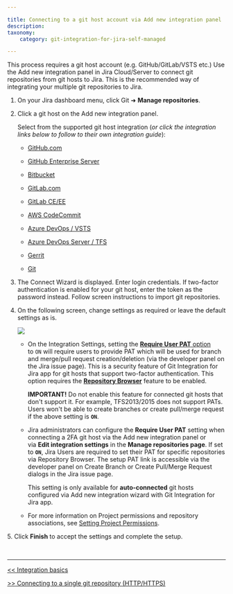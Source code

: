```yaml
---

title: Connecting to a git host account via Add new integration panel
description:
taxonomy:
    category: git-integration-for-jira-self-managed

---
```

This process requires a git host account (e.g. GitHub/GitLab/VSTS etc.) Use the Add new integration panel in Jira Cloud/Server to connect git repositories from git hosts to Jira. This is the recommended way of integrating your multiple git repositories to Jira.

1.  On your Jira dashboard menu, click Git ➜ **Manage repositories**.

2.  Click a git host on the Add new integration panel.

    Select from the supported git host integration (_or click the integration links below to follow to their own integration guide_):

    *   [GitHub.com](/git-integration-for-jira-self-managed/github/)

    *   [GitHub Enterprise Server](/git-integration-for-jira-self-managed/gitHub-enterprise-server)

    *   [Bitbucket](/git-integration-for-jira-self-managed/Bitbucket-Server)

    *   [GitLab.com](/git-integration-for-jira-self-managed/gitlab/)

    *   [GitLab CE/EE](/git-integration-for-jira-self-managed/gitlab-com-ce-ee-gijsm/)

    *   [AWS CodeCommit](/git-integration-for-jira-self-managed/aws-codeCommit)

    *   [Azure DevOps / VSTS](/git-integration-for-jira-self-managed/azure-devops-visual-studio-team-services-vsts/)

    *   [Azure DevOps Server / TFS](/git-integration-for-jira-self-managed/azure-devops-server-team-foundation-services-tfs/)

    *   [Gerrit](/git-integration-for-jira-self-managed/gerrit)

    *   [Git](/git-integration-for-jira-self-managed/connecting-to-a-single-git-repository-http-https/)

3. The Connect Wizard is displayed. Enter login credentials. If two-factor authentication is enabled for your git host, enter the token as the password instead. Follow screen instructions to import git repositories.

4. On the following screen, change settings as required or leave the default settings as is.

    ![](https://api.media.atlassian.com/file/0c16285e-0511-4c4c-9b41-50195811a1eb/binary?token=eyJhbGciOiJIUzI1NiJ9.eyJpc3MiOiI0YTVjYjQ0OC0zMzNlLTQ5ZTctOGJkZC1lZGY3NThjZGI3MjYiLCJhY2Nlc3MiOnsidXJuOmZpbGVzdG9yZTpmaWxlOjBjMTYyODVlLTA1MTEtNGM0Yy05YjQxLTUwMTk1ODExYTFlYiI6WyJyZWFkIl19LCJleHAiOjE2NTQ3Njc5MDcsIm5iZiI6MTY1NDY4NDkyN30.yZExGqf5UuuoIR1xnI8M4UGvfTWDIkMAWJh7RaKuf2c&client=4a5cb448-333e-49e7-8bdd-edf758cdb726&name=git-server-dc-new-settings-auto-connect-wiz.png&max-age=2940)

   *   On the Integration Settings, setting the [**Require User PAT** option](/git-integration-for-jira-self-managed/require-personal-access-tokens-for-user-actions-create-branch-pull-request/) to `ON` will require users to provide PAT which will be used for branch and merge/pull request creation/deletion (via the developer panel on the Jira issue page). This is a security feature of Git Integration for Jira app for git hosts that support two-factor authentication. This option requires the **[Repository Browser](/git-integration-for-jira-self-managed/repository-browser/)** feature to be enabled.

        **IMPORTANT!** Do not enable this feature for connected git hosts that don't support it. For example, TFS2013/2015 does not support PATs. Users won't be able to create branches or create pull/merge request if the above setting is **`ON`**.

   *   Jira administrators can configure the **Require User PAT** setting when connecting a 2FA git host via the Add new integration panel or via **Edit integration settings** in the **Manage repositories page**. If set to **`ON`**, Jira Users are required to set their PAT for specific repositories via Repository Browser. The setup PAT link is accessible via the developer panel on Create Branch or Create Pull/Merge Request dialogs in the Jira issue page.

        This setting is only available for **auto-connected** git hosts configured via Add new integration wizard with Git Integration for Jira app.

   *   For more information on Project permissions and repository associations, see [Setting Project Permissions](/git-integration-for-jira-self-managed/associating-project-permissions).

5. Click **Finish** to accept the settings and complete the setup.

<br>

* * *

[<< Integration basics](/git-integration-for-jira-self-managed/integration-basics/)<br>

[>> Connecting to a single git repository (HTTP/HTTPS)](/git-integration-for-jira-self-managed/connecting-to-a-single-git-repository-http-https/)

